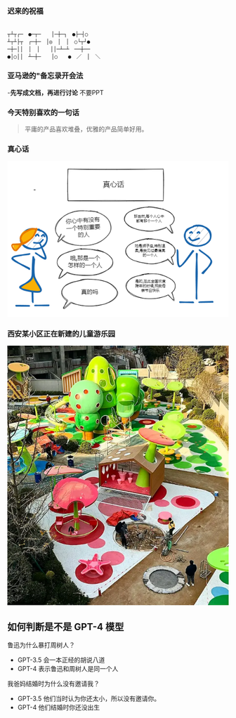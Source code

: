 ### 迟来的祝福

```

┬┴┬┌─　●─┬─　　│─┼─┐　●├─┤○
┴┬┴├┬　┌─┼─　│◎　│　│　○└┬┘●
─┼─││　│　│　　││─┴─┴　──┼──
●│○││　┴─┼─　　│○　　●　／　│　＼
```

### 亚马逊的"备忘录开会法

-**先写成文档，再进行讨论** 不要PPT

### 今天特别喜欢的一句话

> 平庸的产品喜欢堆叠，优雅的产品简单好用。

### 真心话

![image-20240105142602700](https://raw.githubusercontent.com/jphuang/blog/master/img/image-20240105142602700.png)

### 西安某小区正在新建的儿童游乐园

![image-20240105142750072](https://raw.githubusercontent.com/jphuang/blog/master/img/image-20240105142750072.png)

## 如何判断是不是 GPT-4 模型

鲁迅为什么暴打周树人？

- GPT-3.5 会一本正经的胡说八道
- GPT-4 表示鲁迅和周树人是同一个人

我爸妈结婚时为什么没有邀请我？

- GPT-3.5 他们当时认为你还太小，所以没有邀请你。
- GPT-4 他们结婚时你还没出生